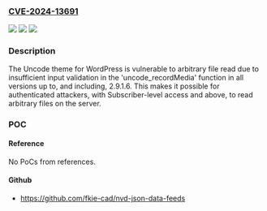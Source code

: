 ### [CVE-2024-13691](https://cve.mitre.org/cgi-bin/cvename.cgi?name=CVE-2024-13691)
![](https://img.shields.io/static/v1?label=Product&message=Uncode&color=blue)
![](https://img.shields.io/static/v1?label=Version&message=*%3C%3D%202.9.1.6%20&color=brighgreen)
![](https://img.shields.io/static/v1?label=Vulnerability&message=CWE-20%20Improper%20Input%20Validation&color=brighgreen)

### Description

The Uncode theme for WordPress is vulnerable to arbitrary file read due to insufficient input validation in the 'uncode_recordMedia' function in all versions up to, and including, 2.9.1.6. This makes it possible for authenticated attackers, with Subscriber-level access and above, to read arbitrary files on the server.

### POC

#### Reference
No PoCs from references.

#### Github
- https://github.com/fkie-cad/nvd-json-data-feeds

